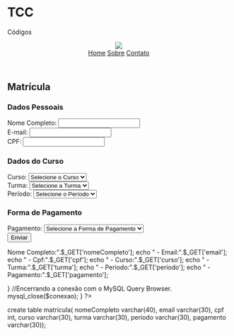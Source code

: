 # TCC
Códigos

<!DOCTYPE html>
<html>
    <head> 
        <title>Matrícula</title>
        <link href="css/style.css" rel="stylesheet" />
    </head>
    <body>
        <header>
            <div class="center">
                <div class="logo"><img src="iepa.png" /></div><!--logo-->
                <div class="menu">
                    <a href="index.html">Home</a>
                    <a href="#">Sobre</a>
                    <a href="#">Contato</a>
                </div><!--menu-->
            </div><!--center-->
        </header>
        <section class="matricula">
            <div class="extras">
                <h2>Matrícula</h2>
                <form method="post" action="processa.php">
                    <h3>Dados Pessoais</h3>
                    <div class="form-group">
                        <label for="nome">Nome Completo:</label>
                        <input type="text" id="nome" name="nome" required>
                    </div>
                    <div class="form-group">
                        <label for="email">E-mail:</label>
                        <input type="email" id="email" name="email" required>
                    </div>
                    <div class="form-group">
                        <label for="cpf">CPF:</label>
                        <input type="text" id="cpf" name="cpf" required>
                    </div>
                    <h3>Dados do Curso</h3>
                    <div class="form-group">
                        <label for="curso">Curso:</label>
                        <select id="curso" name="curso" required>
                            <option value="">Selecione o Curso</option>
                            <option value="engenharia">Engenharia</option>
                            <option value="medicina">Medicina</option>
                            <option value="direito">Direito</option>
                        </select>
                    </div>
                    <div class="form-group">
                        <label for="turma">Turma:</label>
                        <select id="turma" name="turma" required>
                            <option value="">Selecione a Turma</option>
                            <option value="manha">Manhã</option>
                            <option value="tarde">Tarde</option>
                            <option value="noite">Noite</option>
                        </select>
                    </div>
                    <div class="form-group">
                        <label for="periodo">Período:</label>
                        <select id="periodo" name="periodo" required>
                            <option value="">Selecione o Período</option>
                            <option value="primeiro">1º Semestre</option>
                            <option value="segundo">2º Semestre</option>
                        </select>
                    </div>
                    <h3>Forma de Pagamento</h3>
                    <div class="form-group">
                        <label for="pagamento">Pagamento:</label>
                        <select id="pagamento" name="pagamento" required>
                            <option value="">Selecione a Forma de Pagamento</option>
                            <option value="boleto">Boleto Bancário</option>
                            <option value="cartao">Cartão de Crédito</option>
                        </select>
                    </div>
                    <div class="form-group">
                        <button type="submit name=botao">Enviar</button>
                    </div>
                </form>
            </div><!--extras-->
        </section></html>
<?php
if(isset($_POST["botao"])){
//Fazendo a conexão com o MySQL Query Browser, via código.
$conexao=mysql_connect("localhost:3306","root", "root");
mysql_select_db("iepa",$conexao);
//Criando as variáveis para manipulação dos dados.
$nomeCompleto = $_POST["nome completo"];
$email = $_POST["email"];
$cpf = $_POST["cpf"];
$curso = $_POST["curso"];
$turma = $_POST["turma"];
$periodo = $_POST["periodo"];
$pagamento = $_POST["pagamento"];
//Inserindo os dados na tabela do MySQL Query Browser.
mysql_query("insert into matricula values('$nomeCompleto''$email',$cpf',$curso'$turma',$periodo'$pagamento')",$conexao);
//Exibindo os dados da tabela do MySQL Query Browser.
$consulta = mysql_query("select * from matricula",$conexao);
while($_GET = mysql_fetch_array($consulta)){
echo "<br>Nome Completo:".$_GET['nomeCompleto'];
echo " - Email:".$_GET['email'];
echo " - Cpf:".$_GET['cpf'];
echo " - Curso:".$_GET['curso'];
echo " - Turma:".$_GET['turma'];
echo " - Periodo:".$_GET['periodo'];
echo " - Pagamento:".$_GET['pagamento'];


}
//Encerrando a conexão com o MySQL Query Browser.
mysql_close($conexao);
}
?>
    
    
create table matricula(
nomeCompleto varchar(40),
email varchar(30),
cpf int,
curso varchar(30),
turma varchar(30),
periodo varchar(30),
pagamento varchar(30));


